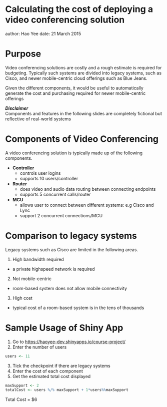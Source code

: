 Calculating the cost of deploying a video conferencing solution
========================================================
author: Hao Yee
date: 21 March 2015

Purpose
========================================================
Video conferencing solutions are costly and a rough estimate is required for budgeting. Typically such systems are divided into legacy systems, such as Cisco, and newer mobile-centric cloud offerings such as Blue Jeans.

Given the different components, it would be useful to automatically generate the cost and purchasing required for newer mobile-centric offerings

*<strong>Disclaimer</strong>* <br/>
Components and features in the following slides are completely fictional but reflective of real-world systems

Components of Video Conferencing
========================================================
A video conferencing solution is typically made up of the following components.
- <strong>Controller</strong>
    * controls user logins
    * supports 10 users/controller
- <strong>Router</strong>
    * does video and audio data routing between connecting endpoints
    * supports 5 concurrent calls/router
- <strong>MCU</strong>
    * allows user to connect between different systems: e.g Cisco and Lync
    * support 2 concurrent connections/MCU

Comparison to legacy systems
========================================================
Legacy systems such as Cisco are limited in the following areas.

1. High bandwidth required
  - a private highspeed network is required
2. Not mobile-centric
  - room-based system does not allow mobile connectivity
3. High cost
  - typical cost of a room-based system is in the tens of thousands


Sample Usage of Shiny App
========================================================
1. Go to <https://haoyee-dev.shinyapps.io/course-project/>
2. Enter the number of users

```r
users <- 11
```
3. Tick the checkpoint if there are legacy systems
4. Enter the cost of each component
5. Get the estimated total cost displayed

```r
maxSupport <- 2
totalCost <- users %/% maxSupport + 1*users%%maxSupport
```
Total Cost = $6
